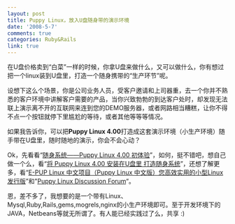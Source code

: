 ```yaml
---
layout: post
title: Puppy Linux，放入U盘随身带的演示环境
date: '2008-5-7'
comments: true
categories: Ruby&Rails
link: true
---
```

<p>在U盘价格卖到&ldquo;白菜&rdquo;一样的时候，你拿U盘来做什么，又可以做什么，你有想过把一个linux装到U盘里，打造一个随身携带的&ldquo;生产环节&rdquo;呢。</p>
<p>设想下这么个场景，你是公司业务人员，受客户邀请和上司器重，去一个你并不熟悉的客户环境中讲解客户需要的产品，当你兴致勃勃的到达客户处时，却发现无法联上演示离不开的互联网来连到您的DEMO服务器，或者网路相当糟糕，让你不得不点一个按钮就停下里尴尬的等待，或者其他等等等情况。</p>
<p>如果我告诉你，可以把<strong>Puppy Linux 4.00</strong>打造成这套演示环境（小生产环境）随手带在U盘里，随时随地的演示，你会不会心动？</p>
<p>Ok，先看看&ldquo;<a href="http://www.ownlinux.cn/2008/05/06/puppy-linux-400-experience/">随身系统&mdash;&mdash;Puppy Linux 4.00 初体验</a>&rdquo;，如何，挺不错吧，想自己做一个么，看&ldquo;<a href="http://www.ownlinux.cn/2008/05/07/flash-puppy-linux-usb/">将 Puppy Linux 4.00 安装在U盘里 打造随身系统</a>&rdquo;，还想了解更多，看&ldquo;<a href="http://hi.baidu.com/puppylinux">E-PUP Linux 中文项目（Puppy Linux 中文版）您高效实用的小型Linux发行版</a>&rdquo;和&quot;<a href="http://www.murga-linux.com/puppy/index.php">Puppy Linux Discussion Forum</a>&ldquo;。</p>
<p>恩，差不多了，我想要的是一个带有Linux、Mysql,Ruby,Rails,gems,mogrels,nginx的小生产环境即可。至于开发环境下的JAVA，Netbeans等就无所谓了。有人能已经实践过了么，共享 :)</p>
